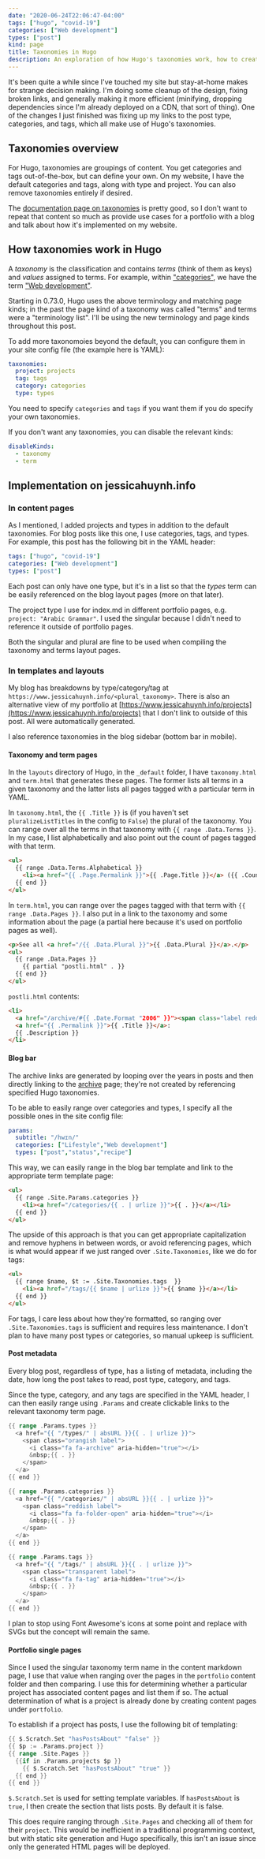 ```yaml
---
date: "2020-06-24T22:06:47-04:00"
tags: ["hugo", "covid-19"]
categories: ["Web development"]
types: ["post"]
kind: page
title: Taxonomies in Hugo
description: An exploration of how Hugo's taxonomies work, how to create default pages for them, and uses beyond categories and tags
---
```


It's been quite a while since I've touched my site but stay-at-home makes for strange decision making. I'm doing some cleanup of the design, fixing broken links, and generally making it more efficient (minifying, dropping dependencies since I'm already deployed on a CDN, that sort of thing). One of the changes I just finished was fixing up my links to the post type, categories, and tags, which all make use of Hugo's taxonomies.

## Taxonomies overview

For Hugo, taxonomies are groupings of content. You get categories and tags out-of-the-box, but can define your own. On my website, I have the default categories and tags, along with type and project. You can also remove taxonomies entirely if desired.

The [documentation page on taxonomies](https://gohugo.io/content-management/taxonomies/) is pretty good, so I don't want to repeat that content so much as provide use cases for a portfolio with a blog and talk about how it's implemented on my website.

## How taxonomies work in Hugo

A _taxonomy_ is the classification and contains _terms_ (think of them as keys) and _values_ assigned to terms. For example, within ["categories"](/categories), we have the term ["Web development"](/categories/web-development).

Starting in 0.73.0, Hugo uses the above terminology and matching page kinds; in the past the page kind of a taxonomy was called "terms" and terms were a "terminology list". I'll be using the new terminology and page kinds throughout this post.

To add more taxonomoies beyond the default, you can configure them in your site config file (the example here is YAML):

```yaml {linenos=table}
taxonomies:
  project: projects
  tag: tags
  category: categories
  type: types
```

You need to specify `categories` and `tags` if you want them if you do specify your own taxonomies.

If you don't want any taxonomies, you can disable the relevant kinds:

```yaml {linenos=table}
disableKinds:
  - taxonomy
  - term
```

## Implementation on jessicahuynh.info

### In content pages

As I mentioned, I added projects and types in addition to the default taxonomies. For blog posts like this one, I use categories, tags, and types. For example, this post has the following bit in the YAML header:

```yaml {linenos=table}
tags: ["hugo", "covid-19"]
categories: ["Web development"]
types: ["post"]
```

Each post can only have one type, but it's in a list so that the _types_ term can be easily referenced on the blog layout pages (more on that later).

The project type I use for index.md in different portfolio pages, e.g. `project: "Arabic Grammar"`. I used the singular because I didn't need to reference it outside of portfolio pages.

Both the singular and plural are fine to be used when compiling the taxonomy and terms layout pages.

### In templates and layouts

My blog has breakdowns by type/category/tag at `https://www.jessicahuynh.info/<plural_taxonomy>`. There is also an alternative view of my portfolio at [https://www.jessicahuynh.info/projects](https://www.jessicahuynh.info/projects) that I don't link to outside of this post. All were automatically generated.

I also reference taxonomies in the blog sidebar (bottom bar in mobile).

#### Taxonomy and term pages

In the `layouts` directory of Hugo, in the `_default` folder, I have `taxonomy.html` and `term.html` that generates these pages. The former lists all terms in a given taxonomy and the latter lists all pages tagged with a particular term in YAML.

In `taxonomy.html`, the `{{ .Title }}` is (if you haven't set `pluralizeListTitles` in the config to `False`) the plural of the taxonomy. You can range over all the terms in that taxonomy with `{{ range .Data.Terms }}`. In my case, I list alphabetically and also point out the count of pages tagged with that term.

```html {linenos=table}
<ul>
  {{ range .Data.Terms.Alphabetical }}
    <li><a href="{{ .Page.Permalink }}">{{ .Page.Title }}</a> ({{ .Count }})</li>
  {{ end }}
</ul>
```

In `term.html`, you can range over the pages tagged with that term with `{{ range .Data.Pages }}`. I also put in a link to the taxonomy and some information about the page (a partial here because it's used on portfolio pages as well).

```html {linenos=table}
<p>See all <a href="/{{ .Data.Plural }}">{{ .Data.Plural }}</a>.</p>
<ul>
  {{ range .Data.Pages }}
    {{ partial "postli.html" . }}
  {{ end }}
</ul>
```

`postli.html` contents:

```html {linenos=table}
<li>
  <a href="/archive/#{{ .Date.Format "2006" }}"><span class="label reddish"><i class="fa fa-calendar" aria-hidden="true"></i>&nbsp;{{ .Date.Format "Mon, Jan 2, 2006" }}</span></a>                    
  <a href="{{ .Permalink }}">{{ .Title }}</a>: 
  {{ .Description }}
</li>
```

#### Blog bar

The archive links are generated by looping over the years in posts and then directly linking to the [archive](/archive) page; they're not created by referencing specified Hugo taxonomies.

To be able to easily range over categories and types, I specify all the possible ones in the site config file:

```yaml {linenos=table}
params:
  subtitle: "/hwɪn/"
  categories: ["Lifestyle","Web development"]
  types: ["post","status","recipe"]
```

This way, we can easily range in the blog bar template and link to the appropriate term template page:

```html {linenos=table}
<ul>
  {{ range .Site.Params.categories }}		
    <li><a href="/categories/{{ . | urlize }}">{{ . }}</a></li>
  {{ end }}
</ul>
```

The upside of this approach is that you can get appropriate capitalization and remove hyphens in between words, or avoid referencing pages, which is what would appear if we just ranged over `.Site.Taxonomies`, like we do for tags:

```html {linenos=table}
<ul>
  {{ range $name, $t := .Site.Taxonomies.tags  }}
    <li><a href="/tags/{{ $name | urlize }}">{{ $name }}</a></li>
  {{ end }}
</ul>
```

For tags, I care less about how they're formatted, so ranging over `.Site.Taxonomies.tags` is sufficient and requires less maintenance. I don't plan to have many post types or categories, so manual upkeep is sufficient.

#### Post metadata

Every blog post, regardless of type, has a listing of metadata, including the date, how long the post takes to read, post type, category, and tags.

Since the type, category, and any tags are specified in the YAML header, I can then easily range using `.Params` and create clickable links to the relevant taxonomy term page.

```go {linenos=table}
{{ range .Params.types }}
  <a href="{{ "/types/" | absURL }}{{ . | urlize }}">
    <span class="orangish label">
      <i class="fa fa-archive" aria-hidden="true"></i>
      &nbsp;{{ . }}
    </span>
  </a>
{{ end }}

{{ range .Params.categories }}
  <a href="{{ "/categories/" | absURL }}{{ . | urlize }}">
    <span class="reddish label">
      <i class="fa fa-folder-open" aria-hidden="true"></i>
      &nbsp;{{ . }}
    </span>
  </a>
{{ end }}

{{ range .Params.tags }}
  <a href="{{ "/tags/" | absURL }}{{ . | urlize }}">
    <span class="transparent label">
      <i class="fa fa-tag" aria-hidden="true"></i>
      &nbsp;{{ . }}
    </span>
  </a>
{{ end }}
```

I plan to stop using Font Awesome's icons at some point and replace with SVGs but the concept will remain the same.

#### Portfolio single pages

Since I used the singular taxonomy term name in the content markdown page, I use that value when ranging over the pages in the `portfolio` content folder and then comparing. I use this for determining whether a particular project has associated content pages and list them if so. The actual determination of what is a project is already done by creating content pages under `portfolio`.

To establish if a project has posts, I use the following bit of templating:

```go {linenos=table}
{{ $.Scratch.Set "hasPostsAbout" "false" }}
{{ $p := .Params.project }}
{{ range .Site.Pages }}
  {{if in .Params.projects $p }}
    {{ $.Scratch.Set "hasPostsAbout" "true" }}
  {{ end }}
{{ end }}
```

`$.Scratch.Set` is used for setting template variables. If `hasPostsAbout` is `true`, I then create the section that lists posts. By default it is false.

This does require ranging through `.Site.Pages` and checking all of them for their `project`. This would be inefficient in a traditional programming context, but with static site generation and Hugo specifically, this isn't an issue since only the generated HTML pages will be deployed.
